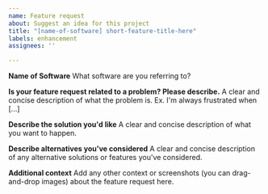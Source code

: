 ```yaml
---
name: Feature request
about: Suggest an idea for this project
title: "[name-of-software] short-feature-title-here"
labels: enhancement
assignees: ''

---
```


**Name of Software**
What software are you referring to?

**Is your feature request related to a problem? Please describe.**
A clear and concise description of what the problem is. Ex. I'm always frustrated when [...]

**Describe the solution you'd like**
A clear and concise description of what you want to happen.

**Describe alternatives you've considered**
A clear and concise description of any alternative solutions or features you've considered.

**Additional context**
Add any other context or screenshots (you can drag-and-drop images) about the feature request here.
